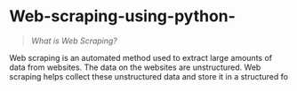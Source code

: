 # Web-scraping-using-python-

>*What is Web Scraping?*

Web scraping is an automated method used to extract large amounts of data from websites. 
The data on the websites are unstructured. Web scraping helps collect these unstructured data and store it in a structured fo

